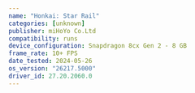 ```yaml
---
name: "Honkai: Star Rail"
categories: [unknown]
publisher: miHoYo Co.Ltd
compatibility: runs
device_configuration: Snapdragon 8cx Gen 2 - 8 GB
frame_rate: 10+ FPS
date_tested: 2024-05-26
os_version: "26217.5000"
driver_id: 27.20.2060.0
---
```

